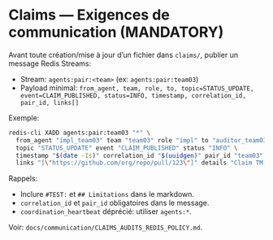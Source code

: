 # Claims — Exigences de communication (MANDATORY)

Avant toute création/mise à jour d’un fichier dans `claims/`, publier un message Redis Streams:

- Stream: `agents:pair:<team>` (ex: `agents:pair:team03`)
- Payload minimal: `from_agent, team, role, to, topic=STATUS_UPDATE, event=CLAIM_PUBLISHED, status=INFO, timestamp, correlation_id, pair_id, links[]`

Exemple:
```bash
redis-cli XADD agents:pair:team03 "*" \
  from_agent "impl_team03" team "team03" role "impl" to "auditor_team03" \
  topic "STATUS_UPDATE" event "CLAIM_PUBLISHED" status "INFO" \
  timestamp "$(date -Is)" correlation_id "$(uuidgen)" pair_id "team03" \
  links "[\"https://github.com/org/repo/pull/123\"]" details "Claim TM-03 publié"
```

Rappels:
- Inclure `#TEST:` et `## Limitations` dans le markdown.
- `correlation_id` et `pair_id` obligatoires dans le message.
- `coordination_heartbeat` déprécié: utiliser `agents:*`.

Voir: `docs/communication/CLAIMS_AUDITS_REDIS_POLICY.md`.
